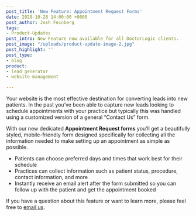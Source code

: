 ```yaml
---
post_title: 'New Feature: Appointment Request Forms'
date: 2020-10-28 14:00:00 +0000
post_author: Josh Feinberg
tags:
- Product-Updates
post_intro: New Feature now available for all DoctorLogic clients.
post_image: "/uploads/product-update-image-2.jpg"
post_highlight: ''
post_type:
- blog
product:
- lead generator
- website management

---
```

Your website is the most effective destination for converting leads into new patients. In the past you’ve been able to capture new leads looking to schedule appointments with your practice but typically this was handled using a customized version of a general “Contact Us” form.

With our new dedicated **Appointment Request forms** you’ll get a beautifully styled, mobile-friendly form designed specifically for collecting all the information needed to make setting up an appointment as simple as possible.

* Patients can choose preferred days and times that work best for their schedule
* Practices can collect information such as patient status, procedure, contact information, and more
* Instantly receive an email alert after the form submitted so you can follow up with the patient and get the appointment booked

If you have a question about this feature or want to learn more, please feel free to [email us](mailto:success@doctorlogic.com?subject=Interested%20in%20Appointment%20Request%20Forms).